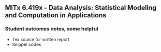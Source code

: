 ## MITx 6.419x - Data Analysis: Statistical Modeling and Computation in Applications

### Student outcomes notes, some helpful

- Tex source for written report 
- Snippet codes
